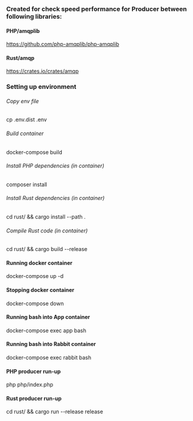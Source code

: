 ### Created for check speed performance for Producer between following libraries:
#### PHP/amqplib
https://github.com/php-amqplib/php-amqplib

#### Rust/amqp
https://crates.io/crates/amqp

### Setting up environment
###### Copy env file
cp .env.dist .env

###### Build container
docker-compose build

###### Install PHP dependencies (in container)
composer install

###### Install Rust dependencies (in container)
cd rust/ && cargo install --path .

###### Compile Rust code (in container)
cd rust/ && cargo build --release

#### Running docker container
docker-compose up -d

#### Stopping docker container
docker-compose down

#### Running bash into App container
docker-compose exec app bash

#### Running bash into Rabbit container
docker-compose exec rabbit bash

#### PHP producer run-up
php php/index.php

#### Rust producer run-up
cd rust/ && cargo run --release release


